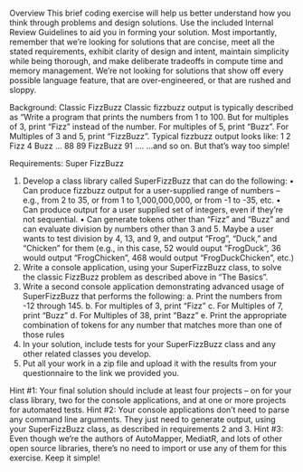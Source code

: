 Overview
This brief coding exercise will help us better understand how you think through problems and design solutions. Use the included Internal Review Guidelines to aid you in forming your solution. Most importantly, remember that we’re looking for solutions that are concise, meet all the stated requirements, exhibit clarity of design and intent, maintain simplicity while being thorough, and make deliberate tradeoffs in compute time and memory management. We’re not looking for solutions that show off every possible language feature, that are over-engineered, or that are rushed and sloppy.

Background: Classic FizzBuzz
Classic fizzbuzz output is typically described as “Write a program that prints the numbers from 1 to 100. But for multiples of 3, print “Fizz” instead of the number. For multiples of 5, print “Buzz”. For Multiples of 3 and 5, print “FizzBuzz”. Typical fizzbuzz output looks like:
1
2
Fizz
4
Buzz
…
88
89
FizzBuzz
91
….
…and so on. But that’s way too simple!

Requirements: Super FizzBuzz
1.	Develop a class library called SuperFizzBuzz that can do the following:
•	Can produce fizzbuzz output for a user-supplied range of numbers – e.g., from 2 to 35, or from 1 to 1,000,000,000, or from -1 to -35, etc.
•	Can produce output for a user supplied set of integers, even if they’re not sequential.
•	Can generate tokens other than “Fizz” and “Buzz” and can evaluate division by numbers other than 3 and 5. Maybe a user wants to test division by 4, 13, and 9, and output “Frog”, “Duck,” and “Chicken” for them (e.g., in this case, 52 would ouput “FrogDuck”, 36 would output “FrogChicken”, 468 would output “FrogDuckChicken”, etc.)
2.	Write a console application, using your SuperFizzBuzz class, to solve the classic FizzBuzz problem as described above in “The Basics”.
3.	Write a second console application demonstrating advanced usage of SuperFizzBuzz that performs the following:
a.	Print the numbers from -12 through 145.
b.	For multiples of 3, print “Fizz”
c.	For Multiples of 7, print “Buzz”
d.	For Multiples of 38, print “Bazz”
e.	Print the appropriate combination of tokens for any number that matches more than one of those rules
4.	In your solution, include tests for your SuperFizzBuzz class and any other related classes you develop.
5.	Put all your work in a zip file and upload it with the results from your questionnaire to the link we provided you.

Hint #1: Your final solution should include at least four projects – on for your class library, two for the console applications, and at one or more projects for automated tests. 
Hint #2: Your console applications don’t need to parse any command line arguments. They just need to generate output, using your SuperFizzBuzz class, as described in requirements 2 and 3.
Hint #3: Even though we’re the authors of AutoMapper, MediatR, and lots of other open source libraries, there’s no need to import or use any of them for this exercise. Keep it simple!
